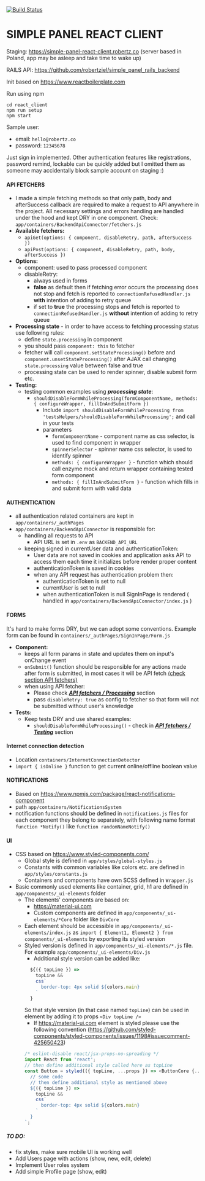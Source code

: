 <!-- Build Status -->
<a href="https://travis-ci.org/robertziel/simple_panel_react_client">
  <img src="https://travis-ci.org/robertziel/simple_panel_react_client.svg" alt="Build Status" />
</a>

# SIMPLE PANEL REACT CLIENT

Staging: https://simple-panel-react-client.robertz.co (server based in Poland, app may be asleep and take time to wake up)

RAILS API:
https://github.com/robertziel/simple_panel_rails_backend

Init based on https://www.reactboilerplate.com

Run using npm
```
cd react_client
npm run setup
npm start
```

Sample user:
* email: `hello@robertz.co`
* password: `12345678`

Just sign in implemented. Other authentication features like registrations, password remind, lockable can be quickly added but I omitted them as someone may accidentally block sample account on staging :)

#### API FETCHERS
* I made a simple fetching methods so that only path, body and afterSuccess callback are required to make a request to API anywhere in the project. All necessary settings and errors handling are handled under the hood and kept DRY in one component. Check: `app/containers/BackendApiConnector/fetchers.js`
* **Available fetchers:**
  * `apiGet(options: { component, disableRetry, path, afterSuccess })`
  * `apiPost(options: { component, disableRetry, path, body, afterSuccess })`
* **Options:**
  * component: used to pass processed component
  * disableRetry:
    * always used in forms
    * __false__ as default then if fetching error occurs the processing does not stop and fetch is reported to `connectionRefusedHandler.js` **with** intention of adding to retry queue
    * if set to __true__ the processing stops and fetch is reported to `connectionRefusedHandler.js` **without** intention of adding to retry queue
* **Processing state** - in order to have access to fetching processing status use following rules:
  * define `state.processing` in component
  * you should pass `component: this` to fetcher
  * fetcher will call `component.setStateProcessing()` before and `component.unsetStateProcessing()` after AJAX call changing `state.processing` value between false and true
  * processing state can be used to render spinner, disable submit form etc.
* **Testing:**
  * testing common examples using **_processing state_**:
    * `shouldDisableFormWhileProcessing(formComponentName, methods: { configureWrapper, fillInAndSubmitForm })`
      * Include `import shouldDisableFormWhileProcessing from 'testsHelpers/shouldDisableFormWhileProcessing';` and call in your tests
      * parameters
        * `formComponentName` - component name as css selector, is used to find component in wrapper
        * `spinnerSelector` - spinner name css selector, is used to identify spinner
        * `methods: { configureWrapper }` - function which should call enzyme mock and return wrapper containing tested form component
        * `methods: { fillInAndSubmitForm }` - function which fills in and submit form with valid data


#### AUTHENTICATION
* all authentication related containers are kept in `app/containers/_authPages`
* `app/containers/BackendApiConnector` is responsible for:
  * handling all requests to API
    * API URL is set in `.env` as `BACKEND_API_URL`
  * keeping signed in currentUser data and authenticationToken:
    * User data are not saved in cookies and application asks API to access them each time it initializes before render proper content
    * authenticationToken is saved in cookies
    * when any API request has authentication problem then:
      * authenticationToken is set to null
      * currentUser is set to null
      * when authenticationToken is null SignInPage is rendered ( handled in `app/containers/BackendApiConnector/index.js` )

#### FORMS
It's hard to make forms DRY, but we can adopt some conventions.
Example form can be found in `containers/_authPages/SignInPage/Form.js`
* **Component:**
  * keeps all form params in state and updates them on input's onChange event
  * `onSubmit()` function should be responsible for any actions made after form is submitted, in most cases it will be API fetch [(check section API fetchers)](#api-fetchers)
  * when using API fetcher:
    * Please check [**_API fetchers / Processing_**](#api-fetchers) section
    * pass `disableRetry: true` as config to fetcher so that form will not be submitted without user's knowledge
* **Tests:**
  * Keep tests DRY and use shared examples:
    * `shouldDisableFormWhileProcessing()` - check in [**_API fetchers / Testing_**](#api-fetchers) section

#### Internet connection detection
* Location `containers/InternetConnectionDetector`
* `import { isOnline }` function to get current online/offline boolean value

#### NOTIFICATIONS
* Based on https://www.npmjs.com/package/react-notifications-component
* path `app/containers/NotificationsSystem`
* notification functions should be defined in `notifications.js` files for each component they belong to separately, with following name format `function *Notify()` like `function randomNameNotify()`

#### UI
* CSS based on https://www.styled-components.com/
  * Global style is defined in `app/styles/global-styles.js`
  * Constants with common variables like colors etc. are defined in `app/styles/constants.js`
  * Containers and components have own SCSS defined in `Wrapper.js`
* Basic commonly used elements like container, grid, h1 are defined in `app/components/_ui-elements` folder
  * The elements' components are based on:
    * https://material-ui.com
    * Custom components are defined in `app/components/_ui-elements/*Core` folder like `DivCore`
  * Each element should be accessible in `app/components/_ui-elements/index.js` as `import { Element1, Element2 } from components/_ui-elements` by exporting its styled version
  * Styled version is defined in `app/components/_ui-elements/*.js` file. For example `app/components/_ui-elements/Div.js`
    * Additional style version can be added like:
    ```javascript
      ${({ topLine }) =>
        topLine &&
        css`
          border-top: 4px solid ${colors.main}
        `
      }
    ```
    So that style version (in that case named `topLine`) can be used in element by adding it to props `<Div topLine />`
    * If https://material-ui.com element is styled please use the following convention (https://github.com/styled-components/styled-components/issues/1198#issuecomment-425650423)
    ```javascript
    /* eslint-disable react/jsx-props-no-spreading */
    import React from 'react';
    // then define additional style called here as topLine
    const Button = styled(({ topLine, ...props }) => <ButtonCore {...props} />)`
      // some code
      // then define additional style as mentioned above
      ${({ topLine }) =>
        topLine &&
        css`
          border-top: 4px solid ${colors.main}
        `
      }
    `;
    ```


##### TO DO:
* fix styles, make sure mobile UI is working well
* Add Users page with actions (show, new, edit, delete)
* Implement User roles system
* Add simple Profile page (show, edit)
